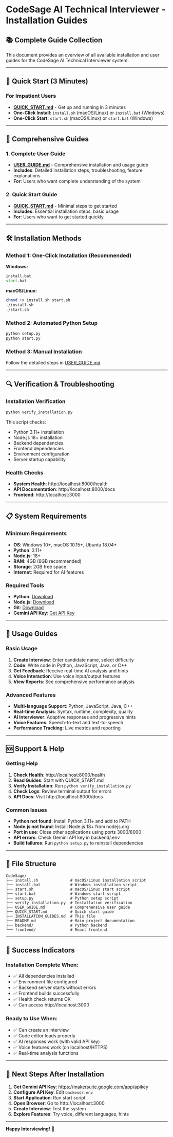 # CodeSage AI Technical Interviewer - Installation Guides

## 📚 Complete Guide Collection

This document provides an overview of all available installation and user guides for the CodeSage AI Technical Interviewer system.

---

## 🚀 Quick Start (3 Minutes)

### For Impatient Users
- **[QUICK_START.md](QUICK_START.md)** - Get up and running in 3 minutes
- **One-Click Install**: `install.sh` (macOS/Linux) or `install.bat` (Windows)
- **One-Click Start**: `start.sh` (macOS/Linux) or `start.bat` (Windows)

---

## 📖 Comprehensive Guides

### 1. Complete User Guide
- **[USER_GUIDE.md](USER_GUIDE.md)** - Comprehensive installation and usage guide
- **Includes**: Detailed installation steps, troubleshooting, feature explanations
- **For**: Users who want complete understanding of the system

### 2. Quick Start Guide
- **[QUICK_START.md](QUICK_START.md)** - Minimal steps to get started
- **Includes**: Essential installation steps, basic usage
- **For**: Users who want to get started quickly

---

## 🛠️ Installation Methods

### Method 1: One-Click Installation (Recommended)
**Windows:**
```cmd
install.bat
start.bat
```

**macOS/Linux:**
```bash
chmod +x install.sh start.sh
./install.sh
./start.sh
```

### Method 2: Automated Python Setup
```bash
python setup.py
python start.py
```

### Method 3: Manual Installation
Follow the detailed steps in [USER_GUIDE.md](USER_GUIDE.md)

---

## 🔍 Verification & Troubleshooting

### Installation Verification
```bash
python verify_installation.py
```
This script checks:
- Python 3.11+ installation
- Node.js 18+ installation
- Backend dependencies
- Frontend dependencies
- Environment configuration
- Server startup capability

### Health Checks
- **System Health**: http://localhost:8000/health
- **API Documentation**: http://localhost:8000/docs
- **Frontend**: http://localhost:3000

---

## 📋 System Requirements

### Minimum Requirements
- **OS**: Windows 10+, macOS 10.15+, Ubuntu 18.04+
- **Python**: 3.11+
- **Node.js**: 18+
- **RAM**: 4GB (8GB recommended)
- **Storage**: 2GB free space
- **Internet**: Required for AI features

### Required Tools
- **Python**: [Download](https://www.python.org/downloads/)
- **Node.js**: [Download](https://nodejs.org/)
- **Git**: [Download](https://git-scm.com/downloads)
- **Gemini API Key**: [Get API Key](https://makersuite.google.com/app/apikey)

---

## 🎯 Usage Guides

### Basic Usage
1. **Create Interview**: Enter candidate name, select difficulty
2. **Code**: Write code in Python, JavaScript, Java, or C++
3. **Get Feedback**: Receive real-time AI analysis and hints
4. **Voice Interaction**: Use voice input/output features
5. **View Reports**: See comprehensive performance analysis

### Advanced Features
- **Multi-language Support**: Python, JavaScript, Java, C++
- **Real-time Analysis**: Syntax, runtime, complexity, quality
- **AI Interviewer**: Adaptive responses and progressive hints
- **Voice Features**: Speech-to-text and text-to-speech
- **Performance Tracking**: Live metrics and reporting

---

## 🆘 Support & Help

### Getting Help
1. **Check Health**: http://localhost:8000/health
2. **Read Guides**: Start with QUICK_START.md
3. **Verify Installation**: Run `python verify_installation.py`
4. **Check Logs**: Review terminal output for errors
5. **API Docs**: Visit http://localhost:8000/docs

### Common Issues
- **Python not found**: Install Python 3.11+ and add to PATH
- **Node.js not found**: Install Node.js 18+ from nodejs.org
- **Port in use**: Close other applications using ports 3000/8000
- **API errors**: Check Gemini API key in backend/.env
- **Build failures**: Run `python setup.py` to reinstall dependencies

---

## 📁 File Structure

```
CodeSage/
├── install.sh              # macOS/Linux installation script
├── install.bat             # Windows installation script
├── start.sh                # macOS/Linux start script
├── start.bat               # Windows start script
├── setup.py                # Python setup script
├── verify_installation.py  # Installation verification
├── USER_GUIDE.md           # Comprehensive user guide
├── QUICK_START.md          # Quick start guide
├── INSTALLATION_GUIDES.md  # This file
├── README.md               # Main project documentation
├── backend/                # Python backend
└── frontend/               # React frontend
```

---

## 🎉 Success Indicators

### Installation Complete When:
- ✅ All dependencies installed
- ✅ Environment file configured
- ✅ Backend server starts without errors
- ✅ Frontend builds successfully
- ✅ Health check returns OK
- ✅ Can access http://localhost:3000

### Ready to Use When:
- ✅ Can create an interview
- ✅ Code editor loads properly
- ✅ AI responses work (with valid API key)
- ✅ Voice features work (on localhost/HTTPS)
- ✅ Real-time analysis functions

---

## 🚀 Next Steps After Installation

1. **Get Gemini API Key**: https://makersuite.google.com/app/apikey
2. **Configure API Key**: Edit `backend/.env`
3. **Start Application**: Run start script
4. **Open Browser**: Go to http://localhost:3000
5. **Create Interview**: Test the system
6. **Explore Features**: Try voice, different languages, hints

---

**Happy Interviewing!** 🎯
